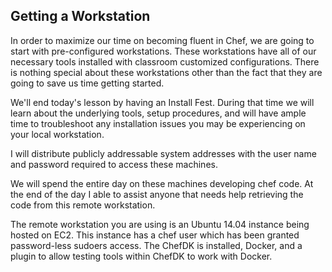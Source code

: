 ## Getting a Workstation

In order to maximize our time on becoming fluent in Chef, we are going to start with pre-configured workstations. These workstations have all of our necessary tools installed with classroom customized configurations.  There is nothing special about these workstations other than the fact that they are going to save us time getting started.

We'll end today's lesson by having an Install Fest.  During that time we will learn about the underlying tools, setup procedures, and will have ample time to troubleshoot any installation issues you may be experiencing on your local workstation.

I will distribute publicly addressable system addresses with the user name and password required to access these machines.

We will spend the entire day on these machines developing chef code. At the end of the day I able to assist anyone that needs help retrieving the code from this remote workstation.

The remote workstation you are using is an Ubuntu 14.04 instance being hosted on EC2. This instance has a chef user which has been granted password-less sudoers access. The ChefDK is installed, Docker, and a plugin to allow testing tools within ChefDK to work with Docker.

